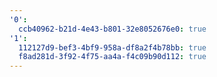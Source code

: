 ```yaml
---
'0':
  ccb40962-b21d-4e43-b801-32e8052676e0: true
'1':
  112127d9-bef3-4bf9-958a-df8a2f4b78bb: true
  f8ad281d-3f92-4f75-aa4a-f4c09b90d112: true
---
```

